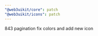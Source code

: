 ```yaml
---
"@web3uikit/core": patch
"@web3uikit/icons": patch
---
```


843 pagination fix colors and add new icon
